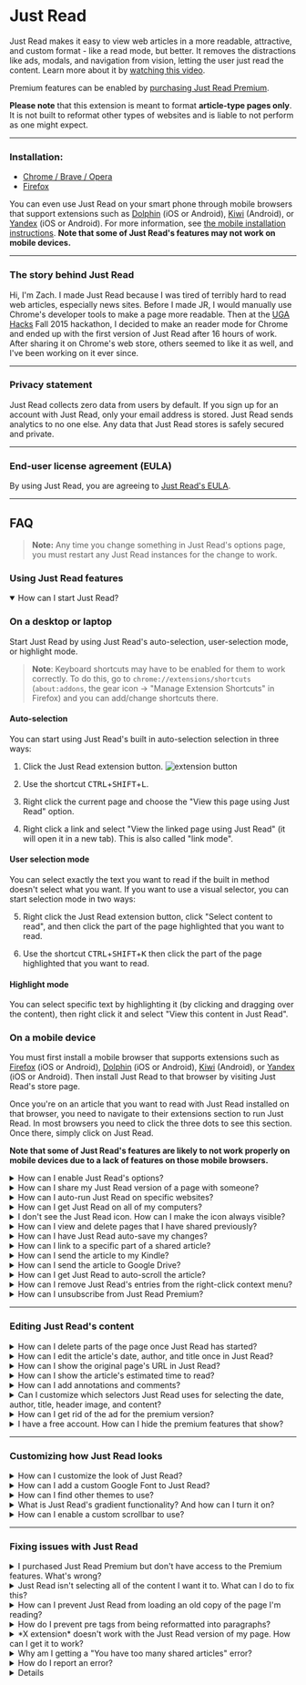 Just Read
=========

Just Read makes it easy to view web articles in a more readable, attractive, and custom format - like a read mode, but better. It removes the distractions like ads, modals, and navigation from vision, letting the user just read the content. Learn more about it by [watching this video](https://www.youtube.com/watch?v=mKMUXEg873Q).

Premium features can be enabled by [purchasing Just Read Premium](https://justread.link/#getJustRead).

**Please note** that this extension is meant to format **article-type pages only**. It is not built to reformat other types of websites and is liable to not perform as one might expect.

___

### Installation:

- [Chrome / Brave / Opera](https://chrome.google.com/webstore/detail/just-read/dgmanlpmmkibanfdgjocnabmcaclkmod)
- [Firefox](https://addons.mozilla.org/en-US/firefox/addon/just-read-ext/)

You can even use Just Read on your smart phone through mobile browsers that support extensions such as [Dolphin](https://dolphin.com/) (iOS or Android), [Kiwi](https://play.google.com/store/apps/details?id=com.kiwibrowser.browser&hl=en_US) (Android), or [Yandex](https://browser.yandex.com/) (iOS or Android). For more information, see [the mobile installation instructions](https://github.com/ZachSaucier/Just-Read/#on-a-mobile-device). **Note that some of Just Read's features may not work on mobile devices.**

___
### The story behind Just Read

Hi, I'm Zach. I made Just Read because I was tired of terribly hard to read web articles, especially news sites. Before I made JR, I would manually use Chrome's developer tools to make a page more readable. Then at the [UGA Hacks](https://ugahacks.herokuapp.com/) Fall 2015 hackathon, I decided to make an reader mode for Chrome and ended up with the first version of Just Read after 16 hours of work. After sharing it on Chrome's web store, others seemed to like it as well, and I've been working on it ever since.

___

### Privacy statement

Just Read collects zero data from users by default. If you sign up for an account with Just Read, only your email address is stored. Just Read sends analytics to no one else. Any data that Just Read stores is safely secured and private. 

___

### End-user license agreement (EULA)

By using Just Read, you are agreeing to [Just Read's EULA](https://github.com/ZachSaucier/Just-Read/blob/master/docs/EULA.md).

___

## FAQ

> **Note:** Any time you change something in Just Read's options page, you must restart any Just Read instances for the change to work.  

### Using Just Read features
<details id="start_JR" open>
  <summary>How can I start Just Read?</summary>
  
  ### On a desktop or laptop

Start Just Read by using Just Read's auto-selection, user-selection mode, or highlight mode.

> **Note**: Keyboard shortcuts may have to be enabled for them to work correctly. To do this, go to `chrome://extensions/shortcuts` (`about:addons`, the gear icon -> "Manage Extension Shortcuts" in Firefox) and you can add/change shortcuts there.

#### Auto-selection

You can start using Just Read's built in auto-selection selection in three ways:

1. Click the Just Read extension button.
![extension button](https://i.imgur.com/aCOIuVV.png)

2. Use the shortcut <kbd>CTRL</kbd>+<kbd>SHIFT</kbd>+<kbd>L</kbd>.

3. Right click the current page and choose the "View this page using Just Read" option.

4. Right click a link and select "View the linked page using Just Read" (it will open it in a new tab). This is also called "link mode".

#### User selection mode

You can select exactly the text you want to read if the built in method doesn't select what you want. If you want to use a visual selector, you can start selection mode in two ways:

5. Right click the Just Read extension button, click "Select content to read", and then click the part of the page highlighted that you want to read.

6. Use the shortcut <kbd>CTRL</kbd>+<kbd>SHIFT</kbd>+<kbd>K</kbd> then click the part of the page highlighted that you want to read.

#### Highlight mode

You can select specific text by highlighting it (by clicking and dragging over the content), then right click it and select "View this content in Just Read".

### On a mobile device

You must first install a mobile browser that supports extensions such as [Firefox](https://www.mozilla.org/en-US/firefox/mobile/) (iOS or Android), [Dolphin](https://dolphin.com/) (iOS or Android), [Kiwi](https://play.google.com/store/apps/details?id=com.kiwibrowser.browser&hl=en_US) (Android), or [Yandex](https://browser.yandex.com/) (iOS or Android). Then install Just Read to that browser by visiting Just Read's store page.

Once you're on an article that you want to read with Just Read installed on that browser, you need to navigate to their extensions section to run Just Read. In most browsers you need to click the three dots to see this section. Once there, simply click on Just Read.

**Note that some of Just Read's features are likely to not work properly on mobile devices due to a lack of features on those mobile browsers.**

</details>


<details id="options">
  <summary>How can I enable Just Read's options?</summary>

To enable the Just Read options page, create a free account on <a href="https://justread.link/#getJustRead">the Just Read website</a>. Once you're signed in, the options page will become available. 


</details>

<details id="share">
  <summary>How can I share my Just Read version of a page with someone?</summary>

> **Note that this is a Premium-only feature.**

You can share a page in Just Read's format by clicking [the share icon](https://i.imgur.com/4VospZC.png). This will show a [justread.link](https://justread.link) URL which will point to your Just Read version of the article. This may also open up the [justread.link](https://justread.link) URL in a new tab and close the current page depending on your settings under "Options" -> "Sharing preferences".

Note that the [justread.link](https://justread.link) version of a page *cannot be edited*. If you need to edit it at that point, you must make your edits on the original Just Read version of the page and then re-share the page (which will create an entirely new address).


</details>

<details id="autorun">
  <summary>How can I auto-run Just Read on specific websites?</summary>

You can opt to auto-run Just Read on certain websites by entering a part of the URL (usually the domain is a good choice) or a [regular expression](https://developer.mozilla.org/en-US/docs/Web/JavaScript/Guide/Regular_Expressions) (regex) into the "Auto-run domain list" found on the extension's Options page (for more info as to what formats work, see [this post](https://github.com/ZachSaucier/Just-Read/issues/15#issuecomment-262255204)). Just Read will then check each new site's URL to see if it matches a string or expression in the user-inputted list. If it does, it will start Just Read when the page loads.

You can also enable "Always add current site to Just Read's autorun list when Just Read is started on a page" under "Options" -> "Additional preferences" if you want *every* site that you start Just Read to be added to the auto-run list. For more information on how this works, see [this post](https://github.com/ZachSaucier/Just-Read/pull/166#issuecomment-404371640).


</details>

<details id="all_computers">
  <summary>How can I get Just Read on all of my computers?</summary>

When you log into a browser as the primary user <strong>and allow syncing</strong>, the browser automatically installs all extensions that you've installed to your account. This should include Just Read. Just Read automatically syncs your themes and preferences across all of your devices using this functionality, so you don't need to do anything special to get it working the same way on all of your devices. Note that currently some mobile browsers do not support web extensions, so Just Read cannot be installed on these browsers.

For more information on how to get Just Read to work on your mobile devices, see [the mobile installation instructions](https://github.com/ZachSaucier/Just-Read/#on-a-mobile-device). **Note that some of Just Read's features may not work on mobile devices.**


</details>

<details id="pin">
  <summary>I don't see the Just Read icon. How can I make the icon always visible?</summary>

A recent Chrome update hides extension icons inside inside of a drop down. To open the drop down, click the puzzle piece icon in the top right of Chrome. To make Just Read's icon always show, click the pin icon next to Just Read.

If you don't see Just Read in the drop down list, make sure that <a href="https://chrome.google.com/webstore/detail/just-read/dgmanlpmmkibanfdgjocnabmcaclkmod/">it is installed</a>.


</details>

<details id="previous_shares">
  <summary>How can I view and delete pages that I have shared previously?</summary>

> **Note that this is a Premium-only feature.**

You can view and delete pages that you shared previously by going to your Just Read dashboard: https://justread.link/dashboard. If you are signed into a Just Read account and that account has Premium, you will see a table of all of your entries. 

Note that you can click any column heading to sort the entries by that column's values.


</details>

<details id="autosave">
  <summary>How can I have Just Read auto-save my changes?</summary>

Just Read has an option under Options -> "Backup the most recent Just Read page (in case of accidental closure)." that does this. If you make any changes on a page, if you are on that same page it will load the old version if enabled.


</details>

<details id="link_to">
  <summary>How can I link to a specific part of a shared article?</summary>

> **Note that this is a Premium-only feature.**

If you make any highlights, color change, or other edits to a text selection (a premium feature), Just Read will add a unique ID to that selection. You can then share that page and then look up that ID to get a link to that specific element on the shared page. For more information, [look at this post](https://stackoverflow.com/a/2835151/2065702).


</details>

<details id="kindle">
  <summary>How can I send the article to my Kindle?</summary>

> **Note that this is a Premium-only feature.**

In order to send the article content from Just Read to your Kindle, you must first [install the free Send to Kindle extension](https://chrome.google.com/webstore/detail/send-to-kindle-for-google/cgdjpilhipecahhcilnafpblkieebhea). Then you can use it on any shared Just Read page (or any other web page).


</details>

<details id="drive">
  <summary>How can I send the article to Google Drive?</summary>

Currently it is only possible to send files to Google Drive in PDF form. The easiest way to do so in Chrome is to "print" the page (either using Chrome's built-in print ability or by clicking Just Read's print icon) and then change the "Destination" to "Save to Google Drive". In Firefox, you need to save it to your computer as a PDF and then manually upload it to Google Drive.


</details>

<details id="autoscroll">
  <summary>How can I get Just Read to auto-scroll the article?</summary>

> **Note that this is a Premium-only feature.**

You can do this by going to "Options" -> "Additional features" and clicking the "Use JR's auto-scroll functionality" option. This will automatically scroll the article once you open it in Just Read. It also creates a "Pause scroll" button at the bottom right of Just Read. You can customize the speed of the auto-scroll by editing the box below this option.  


</details>

<details id="context_menu">
  <summary>How can I remove Just Read's entries from the right-click context menu?</summary>

Under "Options" -> "Context menu entries", you can enable or disable the context menu entries that Just Read creates.

- "Don't reformat pre tags" makes it so that Just Read doesn't turn any `<pre>` tags into paragraphs but retains their original formatting.
- "Enable page context menu entry" allows Just Read to show a menu entry when you right click a page.
- "Enable highlight context menu entry" allows Just Read to show a menu entry when you right click highlighted text.
- "Enable link context menu entry" allows Just Read to show a menu entry when you right click a link.


</details>

<details id="unsubscribe">
  <summary>How can I unsubscribe from Just Read Premium?</summary>

Go to <a href="https://justread.link/dashboard">your Just Read dashboard</a>. If you're a Premium user, you should see a "go here" link at the top of the page. Click it to manage your purchase.


</details>

___

### Editing Just Read's content
<details id="deletion_mode">
  <summary>How can I delete parts of the page once Just Read has started?</summary>

Once the text has been selected and the article is open in the Just Read format, users can delete elements by going into deletion mode using the keyboard shortcut <kbd>CTRL</kbd>+<kbd>SHIFT</kbd>+<kbd>;</kbd> or by clicking on [the deletion mode icon](https://i.imgur.com/QD5G2j4.png).

Once in deletion mode, users can click on elements that they don't want to be included in their page and they will be deleted. To exit this mode, users need to press <kbd>ESC</kbd> or click the deletion mode icon. These actions can be undone by clicking the undo icon that appears or by using the shortcut <kbd>Ctrl</kbd> + <kbd>Z</kbd>.

If you have Premium, you can also delete anything that you highlight using <kbd>Ctrl</kbd> + <kbd>Shift</kbd> + <kbd>d</kbd> or clicking the trash can icon on the toolbar that shows up.


</details>

<details id="edit_meta">
  <summary>How can I edit the article's date, author, and title once in Just Read?</summary>

If you hover over each of these, a [pencil icon](https://i.imgur.com/PzFZzVh.png) will appear. Click that to edit the text that you want.

These actions can be undone by clicking the undo icon that appears or by using the shortcut <kbd>Ctrl</kbd> + <kbd>Z</kbd>.


</details>

<details id="orig_url">
  <summary>How can I show the original page's URL in Just Read?</summary>

To enable this option, go to Just Read's "Options" pages and enable "Always add the original URL."


</details>

<details id="time_estimate">
  <summary>How can I show the article's estimated time to read?</summary>

To enable this option, go to Just Read's "Options" pages and enable "Always add the estimated time to read the article."


</details>

<details id="annotations_comments">
  <summary>How can I add annotations and comments?</summary>

> **Note that this is a Premium-only feature.**

If you select any text in Just Read, a toolbar [like this](https://i.imgur.com/goBVron.png) will appear. This toolbar lets you change the styling of the selected text as per each button's instructions.

You can add comments by clicking the [add comment button](https://i.imgur.com/CHvhmrn.png) then filling in the input box. It will automatically edit the layout of the page to allow the comments to fit and add a datetime of posting once the comment has been added.


</details>

<details id="selectors">
  <summary>Can I customize which selectors Just Read uses for selecting the date, author, title, header image, and content?</summary>

> **Note that this is a Premium-only feature.**

Yes you can! With Premium you can go to "Options" -> "Domain-specific selectors" and customize it to select exactly the content the content you want automatically. The only required part is the `domainPattern` in order for Just Read to know when to use those selectors over the automatic ones. You should only include the others that you need.

The full list of options in the domain-specific selectors list is as follow:

- `domainPattern` - A regex pattern to match the correct URL(s).
- `titleSelector` - A query selector to find the article's title.
- `authorSelector` - A query selector to find the author's name.
- `dateSelector` - A query selector to find the article's date.
- `contentSelector` - A query selector to find the article's content.
- `headerImageSelector` - A query selector to find the article's header image (if it's outside of the content).
- `selectorsToDelete` - An array of query selectors (searched using `querySelectorAll`) to find elements inside of the article to delete.

Note that the `domainPattern` is checked using the same regex technique [as the auto-run list](https://github.com/ZachSaucier/Just-Read/issues/15#issuecomment-262255204). Also note that the other selectors are checked using JavaScript's [`querySelector`](https://developer.mozilla.org/en-US/docs/Web/API/Document/querySelector) or, in the case of `selectorsToDelete`, [`querySelectorAll`](https://developer.mozilla.org/en-US/docs/Web/API/Document/querySelectorAll).


</details>

<details id="ad">
  <summary>How can I get rid of the ad for the premium version?</summary>

Although this ad only shows occassionally and will eventually stop if you continue using Just Read, you can get rid of it by adding the following to your stylesheet: `.jr-notifier { display: none; }`


</details>

<details id="premium-features">
  <summary>I have a free account. How can I hide the premium features that show?</summary>

**This is not recommended** because if you do upgrade to Premium the features will remain hidden until the following is removed:

To hide premium features, adding the following to your stylesheet: `.premium-feature { display: none; }`


</details>

___

### Customizing how Just Read looks
<details id="customize">
  <summary>How can I customize the look of Just Read?</summary>

Just Read comes with two themes by default: a light (white) theme and a dark theme. You can choose between them through the style panel or the Options page.

You can also customize your theme to make Just Read look exactly the way that you like by either using the built in style panel or by directly editing the CSS file on the Options page.

To use the style panel, click [the paint brush icon](https://i.imgur.com/XW03mZW.png) and then change the settings to your liking. Make sure to click "Save and close" when you're done or the styles will not be updated in the actual stylesheet.

> **Note**: The theme editor style panel will only appear for the default theme, the default dark theme, or themes derived from the default (that share "default-styles" or "dark-styles" as part of the file name).

You can directly edit your theme's CSS file by clicking "openFullStyles" in the style panel or by right clicking the extension button and opening the "Options" page (you can also get to this via your browser's extensions page). Once on the Options page, you can then select the file you want to edit or enter a new file name, edit the file, and then save or apply it. It will then apply to all of your browser tabs on any computer when you start the extension. You can rename files by double clicking the name of the file.

You can also use themes that others have made. [Check them out here!](https://github.com/ZachSaucier/Just-Read/issues/4)


</details>

<details id="font">
  <summary>How can I add a custom Google Font to Just Read?</summary>

You can add a custom Google Font (or any other web-hosted font) by customizing the CSS for your theme. Go to Options then click on the theme that is currently in use (it should have a filled in circle next to the file name).

Once there, you can follow [these instructions](https://graphicdesign.stackexchange.com/a/76551/23061) to get the necessary CSS code to use the font in your theme. The only change you'll have to make is replacing the `Font Name` with whatever font you want, and replacing `.someSelector` with whatever selector you want. The selectors you most likely want to change are `body, h3` and `h1, h2` because this is what Just Read changes by default.


</details>

<details id="themes">
  <summary>How can I find other themes to use?</summary>

If you're looking to use other themes that people have built and use, you can check out [this page](https://github.com/ZachSaucier/Just-Read/issues/4). You can also share your own and "vote" using "Add your reaction"!


</details>

<details id="gradient">
  <summary>What is Just Read's gradient functionality? And how can I turn it on?</summary>

> **Note that this is a Premium-only feature.**

Just Read's gradient functionality makes it so that each line of text starts and ends with a different color. By having the end-of-line color the same as the next start-of-line color, it makes following sentences easier and reading faster. Note that this feature overrides your other paragraph text color styles.

You can turn it on by going to "Options" -> "Additional features" and clicking the "Use JR's gradient text functionality to increase readability (will be forced over theme's colors)" option. You can also customize which colors you want to use by editing the values in the box below that option. Make sure to separate colors with a comma!


</details>

<details id="scrollbar">
  <summary>How can I enable a custom scrollbar to use?</summary>

> **Note that this is a Premium-only feature.**

You can enable a custom scrollbar by going to "Options" -> "Additional features" and clicking the "Use a custom scrollbar instead of the browser's default" option. This will make Just Read use its built-in, custom scrollbar and Just Read will retain this custom scrollbar on pages you share as well.

If you want to customize the look of the scrollbar even further, you can modify your theme to edit `progress`, `progress::-webkit-progress-bar`, and `progress::-webkit-progress-value` as needed.


</details>

___

### Fixing issues with Just Read
<details id="premium_features">
  <summary>I purchased Just Read Premium but don't have access to the Premium features. What's wrong?</summary>

> **Note that this is a Premium-only feature.**

Don't panic! Most likely all you need to do is go to <a href="https://justread.link/" target="_blank">the Just Read website</a> and make sure you're logged into your account. Signing in will tell the Just Read extension that you have Premium and if you start your reader view again the Premium features should work. 

If they still don't work, please <a href="mailto:support@justread.link">contact support</a> and we'll help you as soon as we're able to.


</details>


<details id="incorrect_selection">
  <summary>Just Read isn't selecting all of the content I want it to. What can I do to fix this?</summary>

Usually you can fix this by using [user selection mode](https://github.com/ZachSaucier/Just-Read#user-selection-mode) to select the content that you want to view. Usually this means selecting more generally than Just Read's auto-selection. You can then delete unwanted elements from the selection after Just Read has started.

In order to see content within the selection that Just Read has automatically hidden because it thought it was irrelevant, you may have to disable `hide-segments.css`, which can be doing by going to Options then unchecking "Use hide-segments.css".


</details>

<details id="old_copy">
  <summary>How can I prevent Just Read from loading an old copy of the page I'm reading?</summary>

You can either use [user selection mode](https://github.com/ZachSaucier/Just-Read/#user-selection-mode) to select a specific element to read (not disabling this option for future cases) or you can go to "Options" -> "Additional preferences" and uncheck "Backup most recent Just Read page (in case of accidental closure).".


</details>

<details id="pre">
  <summary>How do I prevent pre tags from being reformatted into paragraphs?</summary>

Under "Options" -> "Additional preferences" there is an option to "Never reformat pre tags" to do this. This is probably most useful if you're a developer and read a lot of code-related articles.


</details>

<details id="other_extensions">
  <summary>*X extension* doesn't work with the Just Read version of my page. How can I get it to work?</summary>

As covered [in this post](https://github.com/ZachSaucier/Just-Read/issues/29#issue-196499408), this is an issue with the other extension and not Just Read. They will need to modify their code to work with iframe content.

However, most all extensions should work with a *shared* Just Read page, i.e. one on [justread.link](https://justread.link), but this is a [Premium-only feature](https://justread.link/#getJustRead).

</details>

<details id="too_many_shared">
  <summary>Why am I getting a "You have too many shared articles" error?</summary>

Currently Just Read Premium has a shared article limit of 100 articles. This is to prevent users from filling up the entire server with their pages (especially with malicious intent). To get rid of this error, you must go to https://justread.link/dashboard and delete some old articles that you're not using any longer.


</details>

<details id="error">
  <summary>How do I report an error?</summary>

For most issues [creating a new issue on the GitHub repo](https://github.com/ZachSaucier/Just-Read/issues/new) is best. Please make sure to [search through existing issues](https://github.com/ZachSaucier/Just-Read/issues?utf8=%E2%9C%93&q=is%3Aissue+) before posting to make sure your issue has not already been posted. 

For *account related issues*, contact <a href="mailto:support@justread.link">.


</details>

<details id="local">
  <summary>How can I run Just Read from a local copy on my computer?</summary>

To run Just Read from a local copy you need to [download Just Read as a ZIP](https://github.com/ZachSaucier/Just-Read/archive/master.zip), unzip it, open up the extension page of your browser (like `chrome://extensions/` in Chrome or `about:debugging#/runtime/this-firefox` in Firefox), enable developer mode, and load the extension. Some browsers may require that you load the packed (zipped) files while others may require the unpacked version. This is particularly useful if you are wanting to modify how Just Read works or debug issues.

</details>
